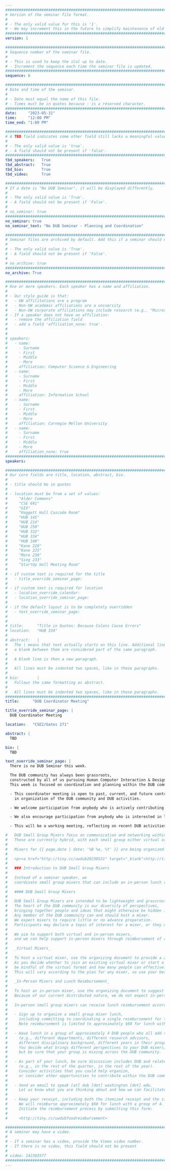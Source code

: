 ```yaml
---
################################################################################
# Version of the seminar file format.
#
# - The only valid value for this is '1'.
# - We may increment this in the future to simplify maintenance of old seminars.
################################################################################
version: 1

################################################################################
# Sequence number of the seminar file.
#
# - This is used to keep the iCal up to date.
# - Increment the sequence each time the seminar file is updated.
################################################################################
sequence: 6

################################################################################
# Date and time of the seminar.
#
# - Date must equal the name of this file.
# - Times must be in quotes because : is a reserved character.
################################################################################
date:     "2023-05-31"
time:     "12:00 PM"
time_end: "1:00 PM"

################################################################################
# A TBD field indicates some other field still lacks a meaningful value.
#
# - The only valid value is 'true'.
# - A field should not be present if 'false'.
################################################################################
tbd_speakers:   True
tbd_abstract:   True
tbd_bio:        True
tbd_video:      True

################################################################################
# If a date is "No DUB Seminar", it will be displayed differently.
#
# - The only valid value is 'True'.
# - A field should not be present if 'False'.
#
# no_seminar: true
################################################################################
no_seminar: true
no_seminar_text: "No DUB Seminar - Planning and Coordination"

################################################################################
# Seminar files are archived by default. Add this if a seminar should not be.
#
# - The only valid value is 'True'.
# - A field should not be present if 'False'.
#
# no_archive: true
################################################################################
no_archive: True

################################################################################
# One or more speakers. Each speaker has a name and affiliation.
#
# - Our style guide is that:
#   - UW affilitations are a program
#   - Non-UW academic affiliations are a university
#   - Non-UW corporate affiliations may include research (e.g., "Microsoft Research")
# - If a speaker does not have an affiliation:
#   - remove the affiliation field
#   - add a field 'affiliation_none: true'.
#
#
# speakers:
#   - name: 
#     - Surname
#     - First
#     - Middle
#     - More
#     affiliation: Computer Science & Engineering 
#   - name: 
#     - Surname
#     - First
#     - Middle
#     - More
#     affiliation: Information School 
#   - name: 
#     - Surname
#     - First
#     - Middle
#     - More
#     affiliation: Carnegie Mellon University 
#   - name:
#     - Surname
#     - First
#     - Middle
#     - More
#     affiliation_none: true
################################################################################
speakers:

################################################################################
# Our core fields are title, location, abstract, bio.
#
# - title should be in quotes
#
# - location must be from a set of values:
#     "Alder Commons"
#     "CSE 691"
#     "GIX"
#     "Haggett Hall Cascade Room"
#     "HUB 145"
#     "HUB 214"
#     "HUB 250"
#     "HUB 332"
#     "HUB 334"
#     "HUB 340"
#     "Kane 220"
#     "Kane 225"
#     "More 230"
#     "Sieg 233"
#     "StartUp Hall Meeting Room"
#
# - if custom text is required for the title
#   - title_override_seminar_page:
#
# - if custom text is required for location
#   - location_override_calendar:
#   - location_override_seminar_page:
#
# - if the default layout is to be completely overridden
#   - text_override_seminar_page:
#
#
# title:      "Title in Quotes: Because Colons Cause Errors"
# location:   "HUB 334"
#
# abstract:   |
#   The | means that text actually starts on this line. Additional lines without
#   a blank between them are considered part of the same paragraph.
#
#   A blank line is then a new paragraph.
#
#   All lines must be indented two spaces, like in these paragraphs.
#
# bio:        |
#   Follows the same formatting as abstract.
#
#   All lines must be indented two spaces, like in these paragraphs.
################################################################################
title:      "DUB Coordinator Meeting"

title_override_seminar_page: |
  DUB Coordinator Meeting

location:   "CSE2/Gates 271"

abstract: |
  TBD

bio: |
  TBD

text_override_seminar_page: |
  There is no DUB Seminar this week.

  The DUB community has always been grassroots,
  constructed by all of us pursuing Human Computer Interaction & Design in and around the University of Washington.
  This week is focused on coordination and planning within the DUB community.

  - This coordinator meeting is open to past, current, and future contributors 
    in organization of the DUB community and DUB activities.

  - We welcome participation from anybody who is actively contributing to one or more DUB activities.

  - We also encourage participation from anybody who is interested in learning more about how they could contribute.

  - This will be a working meeting, reflecting on recent DUB activities and planning for upcoming DUB activities.

#   DUB Small Group Mixers focus on communication and networking within the DUB community.
#   These are currently hybrid, with each small group either virtual or in-person. 
# 
#   Mixers for {{ page.date | date: '%B %e, %Y' }} are being organized in this document:
# 
#   <p><a href="http://tiny.cc/uwdub20230531" target="_blank">http://tiny.cc/uwdub20230531</a></p>
# 
#   ### Introduction to DUB Small Group Mixers
# 
#   Instead of a seminar speaker, we 
#   coordinate small group mixers that can include an in-person lunch reimbursement.
# 
#   #### DUB Small Group Mixers
# 
#   DUB Small Group Mixers are intended to be lightweight and grassroot opportunities for staying connected.
#   The heart of the DUB community is our diversity of perspectives,
#   bringing together people and ideas that might otherwise be hidden in our units.
#   Any member of the DUB community can and should host a mixer.
#   We expect mixers to require little or no advance preparation.
#   Participants may declare a topic of interest for a mixer, or they may decide to just connect and socialize.
# 
#   We aim to support both virtual and in-person mixers, 
#   and we can help support in-person mixers through reimbursement of an associated lunch.
# 
#   _Virtual Mixers_
#   
#   To host a virtual mixer, use the organizing document to provide a Zoom link.
#   As you decide whether to join an existing virtual mixer or start a new virtual mixer,
#   be mindful of the virtual format and how many people can effectively participate in a given mixer.
#   This will vary according to the plan for any mixer, so use your best judgment.
# 
#   _In-Person Mixers and Lunch Reimbursement_
# 
#   To host an in-person mixer, use the organizing document to suggest a location and format.
#   Because of our current distributed nature, we do not expect in-person activities are necessarily at campus.
# 
#   In-person small group mixers can receive lunch reimbursement according to this process:
# 
#   - Sign up to organize a small group mixer lunch,
#     including committing to coordinating a single reimbursement for the small group.
#     Note reimbursement is limited to approximately $60 for lunch with a group of 4.
# 
#   - Have lunch in a group of approximately 4 DUB people who all add something different
#     (e.g., different departments, different research advisors,
#     different disciplinary background, different years in their program).
#     You decide what brings different perspectives to your DUB mixers,
#     but be sure that your group is mixing across the DUB community.
# 
#   - As part of your lunch, be sure discussion includes DUB and related activities
#     (e.g., in the rest of the quarter, in the rest of the year).
#     Consider activities that you could help organize,
#     or consider other opportunities to contribute within the DUB community.
# 
#   - Send an email to speak [at] dub [dot] washington [dot] edu.
#     Let us know what you are thinking about and how we can facilitate and publicize activities.
# 
#   - Keep your receipt, including both the itemized receipt and the signed receipt with any tip.
#     We will reimburse approximately $60 for lunch with a group of 4.
#     Initiate the reimbursement process by submitting this form:
# 
#     <http://tiny.cc/uwdubfoodreimbursement>

################################################################################
# A seminar may have a video.
#
# - If a seminar has a video, provide the Vimeo video number.
# - If there is no video, this field should not be present
#
# video: 142303577
################################################################################
---
```

